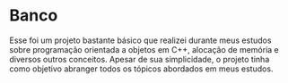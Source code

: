 # Banco
Esse foi um projeto bastante básico que realizei durante meus estudos sobre programação orientada a objetos em C++, alocação de memória e diversos outros conceitos. Apesar de sua simplicidade, o projeto tinha como objetivo abranger todos os tópicos abordados em meus estudos.

